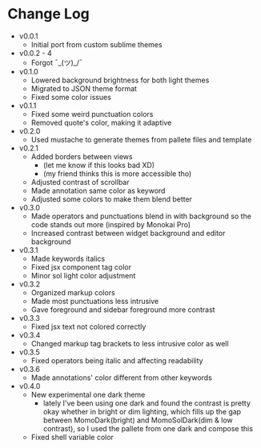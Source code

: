# Change Log
- v0.0.1
    - Initial port from custom sublime themes
- v0.0.2 - 4
    - Forgot ¯\_(ツ)_/¯
- v0.1.0
    - Lowered background brightness for both light themes
    - Migrated to JSON theme format
    - Fixed some color issues
- v0.1.1
    - Fixed some weird punctuation colors
    - Removed quote's color, making it adaptive
- v0.2.0
    - Used mustache to generate themes from pallete files and template
- v0.2.1
    - Added borders between views
        - (let me know if this looks bad XD)
        - (my friend thinks this is more accessible tho)
    - Adjusted contrast of scrollbar
    - Made annotation same color as keyword
    - Adjusted some colors to make them blend better
- v0.3.0
    - Made operators and punctuations blend in with background so the code stands out more (inspired by Monokai Pro)
    - Increased contrast between widget background and editor background
- v0.3.1
    - Made keywords italics
    - Fixed jsx component tag color
    - Minor sol light color adjustment
- v0.3.2
    - Organized markup colors
    - Made most punctuations less intrusive
    - Gave foreground and sidebar foreground more contrast
- v0.3.3
    - Fixed jsx text not colored correctly
- v0.3.4
    - Changed markup tag brackets to less intrusive color as well
- v0.3.5
    - Fixed operators being italic and affecting readability
- v0.3.6
    - Made annotations' color different from other keywords
- v0.4.0
    - New experimental one dark theme
        - lately I've been using one dark and found the contrast is pretty okay whether in bright or dim lighting, which fills up the gap between MomoDark(bright) and MomoSolDark(dim & low contrast), so I used the pallete from one dark and compose this
    - Fixed shell variable color
